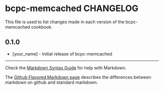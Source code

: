 bcpc-memcached CHANGELOG
========================

This file is used to list changes made in each version of the bcpc-memcached cookbook.

0.1.0
-----
- [your_name] - Initial release of bcpc-memcached

- - -
Check the [Markdown Syntax Guide](http://daringfireball.net/projects/markdown/syntax) for help with Markdown.

The [Github Flavored Markdown page](http://github.github.com/github-flavored-markdown/) describes the differences between markdown on github and standard markdown.
